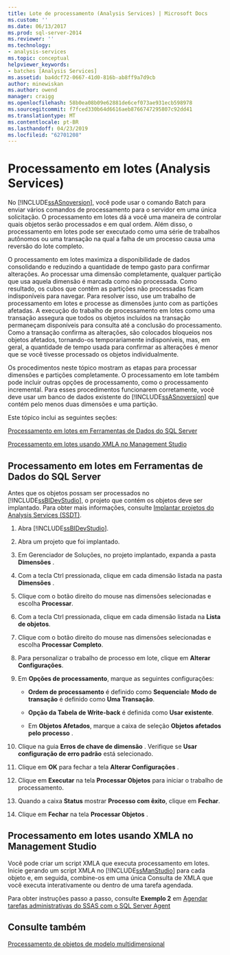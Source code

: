```yaml
---
title: Lote de processamento (Analysis Services) | Microsoft Docs
ms.custom: ''
ms.date: 06/13/2017
ms.prod: sql-server-2014
ms.reviewer: ''
ms.technology:
- analysis-services
ms.topic: conceptual
helpviewer_keywords:
- batches [Analysis Services]
ms.assetid: ba4dcf72-0667-41d0-816b-ab8ff9a7d9cb
author: minewiskan
ms.author: owend
manager: craigg
ms.openlocfilehash: 58b0ea08b09e62881de6cef073ae931ecb598978
ms.sourcegitcommit: f7fced330b64d6616aeb8766747295807c92dd41
ms.translationtype: MT
ms.contentlocale: pt-BR
ms.lasthandoff: 04/23/2019
ms.locfileid: "62701208"
---
```

# <a name="batch-processing-analysis-services"></a>Processamento em lotes (Analysis Services)
  No [!INCLUDE[ssASnoversion](../../includes/ssasnoversion-md.md)], você pode usar o comando Batch para enviar vários comandos de processamento para o servidor em uma única solicitação. O processamento em lotes dá a você uma maneira de controlar quais objetos serão processados e em qual ordem. Além disso, o processamento em lotes pode ser executado como uma série de trabalhos autônomos ou uma transação na qual a falha de um processo causa uma reversão do lote completo.  
  
 O processamento em lotes maximiza a disponibilidade de dados consolidando e reduzindo a quantidade de tempo gasto para confirmar alterações. Ao processar uma dimensão completamente, qualquer partição que usa aquela dimensão é marcada como não processada. Como resultado, os cubos que contêm as partições não processadas ficam indisponíveis para navegar. Para resolver isso, use um trabalho de processamento em lotes e processe as dimensões junto com as partições afetadas. A execução do trabalho de processamento em lotes como uma transação assegura que todos os objetos incluídos na transação permaneçam disponíveis para consulta até a conclusão do processamento. Como a transação confirma as alterações, são colocados bloqueios nos objetos afetados, tornando-os temporariamente indisponíveis, mas, em geral, a quantidade de tempo usada para confirmar as alterações é menor que se você tivesse processado os objetos individualmente.  
  
 Os procedimentos neste tópico mostram as etapas para processar dimensões e partições completamente. O processamento em lote também pode incluir outras opções de processamento, como o processamento incremental. Para esses procedimentos funcionarem corretamente, você deve usar um banco de dados existente do [!INCLUDE[ssASnoversion](../../includes/ssasnoversion-md.md)] que contém pelo menos duas dimensões e uma partição.  
  
 Este tópico inclui as seguintes seções:  
  
 [Processamento em lotes em Ferramentas de Dados do SQL Server](#bkmk_ssdt)  
  
 [Processamento em lotes usando XMLA no Management Studio](#bkmk_xmla)  
  
##  <a name="bkmk_ssdt"></a> Processamento em lotes em Ferramentas de Dados do SQL Server  
 Antes que os objetos possam ser processados no [!INCLUDE[ssBIDevStudio](../../includes/ssbidevstudio-md.md)], o projeto que contém os objetos deve ser implantado. Para obter mais informações, consulte [Implantar projetos do Analysis Services &#40;SSDT&#41;](deploy-analysis-services-projects-ssdt.md).  
  
1.  Abra [!INCLUDE[ssBIDevStudio](../../includes/ssbidevstudio-md.md)].  
  
2.  Abra um projeto que foi implantado.  
  
3.  Em Gerenciador de Soluções, no projeto implantado, expanda a pasta **Dimensões** .  
  
4.  Com a tecla Ctrl pressionada, clique em cada dimensão listada na pasta **Dimensões** .  
  
5.  Clique com o botão direito do mouse nas dimensões selecionadas e escolha **Processar**.  
  
6.  Com a tecla Ctrl pressionada, clique em cada dimensão listada na **Lista de objetos**.  
  
7.  Clique com o botão direito do mouse nas dimensões selecionadas e escolha **Processar Completo**.  
  
8.  Para personalizar o trabalho de processo em lote, clique em **Alterar Configurações**.  
  
9. Em **Opções de processamento**, marque as seguintes configurações:  
  
    -   **Ordem de processamento** é definido como **Sequencial**e **Modo de transação** é definido como **Uma Transação**.  
  
    -   **Opção da Tabela de Write-back** é definida como **Usar existente**.  
  
    -   Em **Objetos Afetados**, marque a caixa de seleção **Objetos afetados pelo processo** .  
  
10. Clique na guia **Erros de chave de dimensão** . Verifique se **Usar configuração de erro padrão** está selecionado.  
  
11. Clique em **OK** para fechar a tela **Alterar Configurações** .  
  
12. Clique em **Executar** na tela **Processar Objetos** para iniciar o trabalho de processamento.  
  
13. Quando a caixa **Status** mostrar **Processo com êxito**, clique em **Fechar**.  
  
14. Clique em **Fechar** na tela **Processar Objetos** .  
  
##  <a name="bkmk_xmla"></a> Processamento em lotes usando XMLA no Management Studio  
 Você pode criar um script XMLA que executa processamento em lotes. Inicie gerando um script XMLA no [!INCLUDE[ssManStudio](../../includes/ssmanstudio-md.md)] para cada objeto e, em seguida, combine-os em uma única Consulta de XMLA que você executa interativamente ou dentro de uma tarefa agendada.  
  
 Para obter instruções passo a passo, consulte **Exemplo 2** em [Agendar tarefas administrativas do SSAS com o SQL Server Agent](../instances/schedule-ssas-administrative-tasks-with-sql-server-agent.md)  
  
## <a name="see-also"></a>Consulte também  
 [Processamento de objetos de modelo multidimensional](processing-a-multidimensional-model-analysis-services.md)  
  
  
